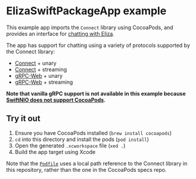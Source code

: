 # ElizaSwiftPackageApp example

This example app imports the `Connect` library using CocoaPods,
and provides an interface for
[chatting with Eliza](https://connectrpc.com/demo).

The app has support for chatting using a variety of protocols supported by
the Connect library:

- [Connect](https://connectrpc.com) + unary
- [Connect](https://connectrpc.com) + streaming
- [gRPC-Web](https://github.com/grpc/grpc/blob/master/doc/PROTOCOL-WEB.md) + unary
- [gRPC-Web](https://github.com/grpc/grpc/blob/master/doc/PROTOCOL-WEB.md) + streaming

**Note that vanilla gRPC support is not available in this example because
[SwiftNIO does not support CocoaPods](https://github.com/apple/swift-nio/issues/2393).**

## Try it out

1. Ensure you have CocoaPods installed (`brew install cocoapods`)
2. `cd` into this directory and install the pods (`pod install`)
3. Open the generated `.xcworkspace` file (`xed .`)
4. Build the app target using Xcode

Note that the [`Podfile`](./Podfile) uses a local path reference to the
Connect library in this repository, rather than the one in the CocoaPods
specs repo.
